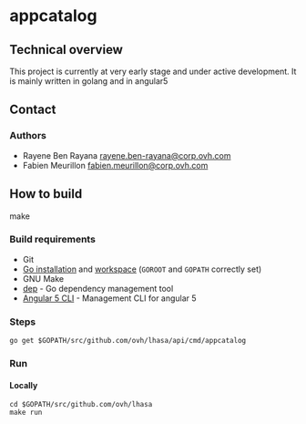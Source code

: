 # appcatalog

## Technical overview

This project is currently at very early stage and under active development. It is mainly written in golang and in angular5

## Contact

### Authors

* Rayene Ben Rayana <rayene.ben-rayana@corp.ovh.com>
* Fabien Meurillon <fabien.meurillon@corp.ovh.com>

## How to build

make

### Build requirements

* Git
* [Go installation](https://golang.org/doc/install) and [workspace](https://golang.org/doc/code.html#Workspaces) (`GOROOT` and `GOPATH` correctly set)
* GNU Make
* [dep](https://github.com/golang/dep) - Go dependency management tool
* [Angular 5 CLI](https://angular.io/guide/quickstart) - Management CLI for angular 5

### Steps

```
go get $GOPATH/src/github.com/ovh/lhasa/api/cmd/appcatalog
```

### Run

#### Locally

```
cd $GOPATH/src/github.com/ovh/lhasa
make run
```
